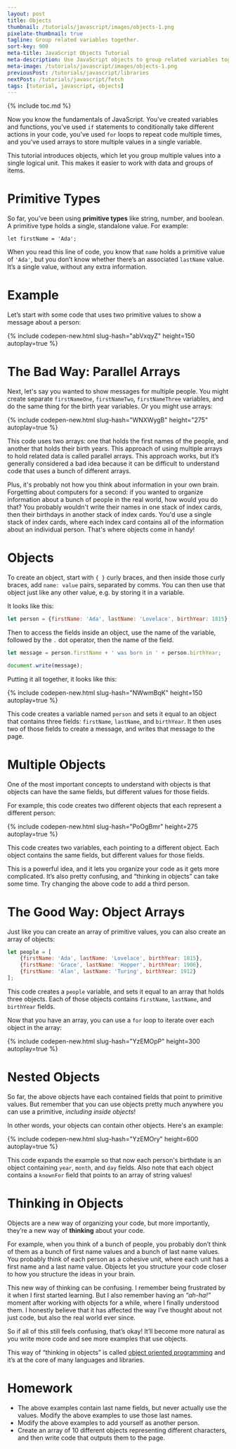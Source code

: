 ```yaml
---
layout: post
title: Objects
thumbnail: /tutorials/javascript/images/objects-1.png
pixelate-thumbnail: true
tagline: Group related variables together.
sort-key: 900
meta-title: JavaScript Objects Tutorial
meta-description: Use JavaScript objects to group related variables together.
meta-image: /tutorials/javascript/images/objects-1.png
previousPost: /tutorials/javascript/libraries
nextPost: /tutorials/javascript/fetch
tags: [tutorial, javascript, objects]
---
```


{% include toc.md %}

Now you know the fundamentals of JavaScript. You've created variables and functions, you've used `if` statements to conditionally take different actions in your code, you've used `for` loops to repeat code multiple times, and you've used arrays to store multiple values in a single variable.

This tutorial introduces objects, which let you group multiple values into a single logical unit. This makes it easier to work with data and groups of items.

# Primitive Types

So far, you’ve been using **primitive types** like string, number, and boolean. A primitive type holds a single, standalone value. For example:

```
let firstName = 'Ada';
```

When you read this line of code, you know that `name` holds a primitive value of `'Ada'`, but you don’t know whether there’s an associated `lastName` value. It’s a single value, without any extra information.

# Example

Let’s start with some code that uses two primitive values to show a message about a person:

{% include codepen-new.html slug-hash="abVxqyZ" height=150 autoplay=true %}

# The Bad Way: Parallel Arrays

Next, let's say you wanted to show messages for multiple people. You might create separate `firstNameOne`, `firstNameTwo`, `firstNameThree` variables, and do the same thing for the birth year variables. Or you might use arrays:

{% include codepen-new.html slug-hash="WNXWygB" height="275" autoplay=true %}

This code uses two arrays: one that holds the first names of the people, and another that holds their birth years. This approach of using multiple arrays to hold related data is called parallel arrays. This approach works, but it’s generally considered a bad idea because it can be difficult to understand code that uses a bunch of different arrays.

Plus, it's probably not how you think about information in your own brain. Forgetting about computers for a second: if you wanted to organize information about a bunch of people in the real world, how would you do that?  You probably wouldn't write their names in one stack of index cards, then their birthdays in another stack of index cards. You'd use a single stack of index cards, where each index card contains all of the information about an individual person. That's where objects come in handy!

# Objects

To create an object, start with `{ }` curly braces, and then inside those curly braces, add `name: value` pairs, separated by comms. You can then use that object just like any other value, e.g. by storing it in a variable.

It looks like this:

```javascript
let person = {firstName: 'Ada', lastName: 'Lovelace', birthYear: 1815};
```

Then to access the fields inside an object, use the name of the variable, followed by the `.` dot operator, then the name of the field.

```javascript
let message = person.firstName + ' was born in ' + person.birthYear;

document.write(message);
```

Putting it all together, it looks like this:

{% include codepen-new.html slug-hash="NWwmBqK" height=150 autoplay=true %}

This code creates a variable named `person` and sets it equal to an object that contains three fields: `firstName`, `lastName`, and `birthYear`. It then uses two of those fields to create a message, and writes that message to the page.

# Multiple Objects

One of the most important concepts to understand with objects is that objects can have the same fields, but different values for those fields.

For example, this code creates two different objects that each represent a different person:

{% include codepen-new.html slug-hash="PoOgBmr" height=275 autoplay=true %}

This code creates two variables, each pointing to a different object. Each object contains the same fields, but different values for those fields.

This is a powerful idea, and it lets you organize your code as it gets more complicated. It’s also pretty confusing, and “thinking in objects” can take some time. Try changing the above code to add a third person.

# The Good Way: Object Arrays

Just like you can create an array of primitive values, you can also create an array of objects:

```javascript
let people = [
    {firstName: 'Ada', lastName: 'Lovelace', birthYear: 1815},
    {firstName: 'Grace', lastName: 'Hopper', birthYear: 1906},
    {firstName: 'Alan', lastName: 'Turing', birthYear: 1912}
];
```

This code creates a `people` variable, and sets it equal to an array that holds three objects. Each of those objects contains `firstName`, `lastName`, and `birthYear` fields.

Now that you have an array, you can use a `for` loop to iterate over each object in the array:

{% include codepen-new.html slug-hash="YzEMOpP" height=300 autoplay=true %}

# Nested Objects

So far, the above objects have each contained fields that point to primitive values. But remember that you can use objects pretty much anywhere you can use a primitive, *including inside objects*!

In other words, your objects can contain other objects. Here's an example:

{% include codepen-new.html slug-hash="YzEMOry" height=600 autoplay=true %}

This code expands the example so that now each person's birthdate is an object containing `year`, `month`, and `day` fields. Also note that each object contains a `knownFor` field that points to an array of string values!

# Thinking in Objects

Objects are a new way of organizing your code, but more importantly, they’re a new way of **thinking** about your code.

For example, when you think of a bunch of people, you probably don’t think of them as a bunch of first name values and a bunch of last name values. You probably think of each person as a cohesive unit, where each unit has a first name and a last name value. Objects let you structure your code closer to how you structure the ideas in your brain.

This new way of thinking can be confusing. I remember being frustrated by it when I first started learning. But I also remember having an *“ah-ha!”* moment after working with objects for a while, where I finally understood them. I honestly believe that it has affected the way I’ve thought about not just code, but also the real world ever since.

So if all of this still feels confusing, that’s okay! It’ll become more natural as you write more code and see more examples that use objects.

This way of “thinking in objects” is called [object oriented programming](https://en.wikipedia.org/wiki/Object-oriented_programming) and it’s at the core of many languages and libraries.

# Homework

- The above examples contain last name fields, but never actually use the values. Modify the above examples to use those last names.
- Modify the above examples to add yourself as another person.
- Create an array of 10 different objects representing different characters, and then write code that outputs them to the page.
